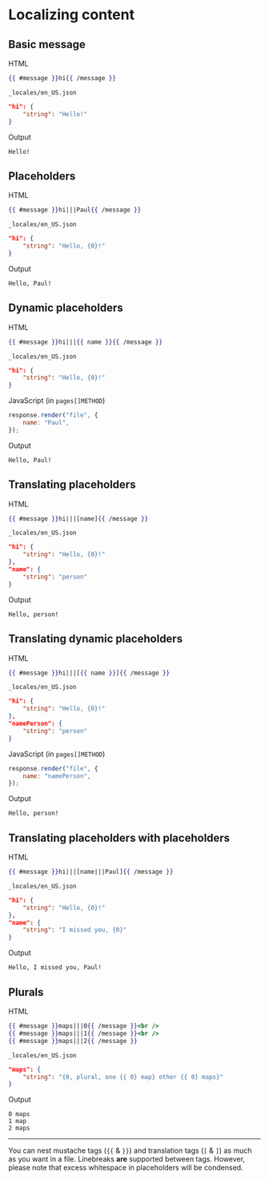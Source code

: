 # Localizing content

## Basic message

HTML

```handlebars
{{ #message }}hi{{ /message }}
```

`_locales/en_US.json`

```json
"hi": {
	"string": "Hello!"
}
```

Output

```plaintext
Hello!
```

## Placeholders

HTML

```handlebars
{{ #message }}hi|||Paul{{ /message }}
```

`_locales/en_US.json`

```json
"hi": {
	"string": "Hello, {0}!"
}
```

Output

```plaintext
Hello, Paul!
```

## Dynamic placeholders

HTML

```handlebars
{{ #message }}hi|||{{ name }}{{ /message }}
```

`_locales/en_US.json`

```json
"hi": {
	"string": "Hello, {0}!"
}
```

JavaScript (in `pages[]METHOD`)

```javascript
response.render("file", {
	name: "Paul",
});
```

Output

```plaintext
Hello, Paul!
```

## Translating placeholders

HTML

```handlebars
{{ #message }}hi|||[name]{{ /message }}
```

`_locales/en_US.json`

```json
"hi": {
	"string": "Hello, {0}!"
},
"name": {
	"string": "person"
}
```

Output

```plaintext
Hello, person!
```

## Translating dynamic placeholders

HTML

```handlebars
{{ #message }}hi|||[{{ name }}]{{ /message }}
```

`_locales/en_US.json`

```json
"hi": {
	"string": "Hello, {0}!"
},
"namePerson": {
	"string": "person"
}
```

JavaScript (in `pages[]METHOD`)

```javascript
response.render("file", {
	name: "namePerson",
});
```

Output

```plaintext
Hello, person!
```

## Translating placeholders with placeholders

HTML

```handlebars
{{ #message }}hi|||[name|||Paul]{{ /message }}
```

`_locales/en_US.json`

```json
"hi": {
	"string": "Hello, {0}!"
},
"name": {
	"string": "I missed you, {0}"
}
```

Output

```plaintext
Hello, I missed you, Paul!
```

## Plurals

HTML

```handlebars
{{ #message }}maps|||0{{ /message }}<br />
{{ #message }}maps|||1{{ /message }}<br />
{{ #message }}maps|||2{{ /message }}
```

`_locales/en_US.json`

```json
"maps": {
	"string": "{0, plural, one {{ 0} map} other {{ 0} maps}"
}
```

Output

```plaintext
0 maps
1 map
2 maps
```

---

<!-- mustache-format-ignore -->

You can nest mustache tags (`{{` & `}}`) and translation tags (`[` & `]`) as much as you want in a file. Linebreaks **are** supported between tags. However, please note that excess whitespace in placeholders will be condensed.
